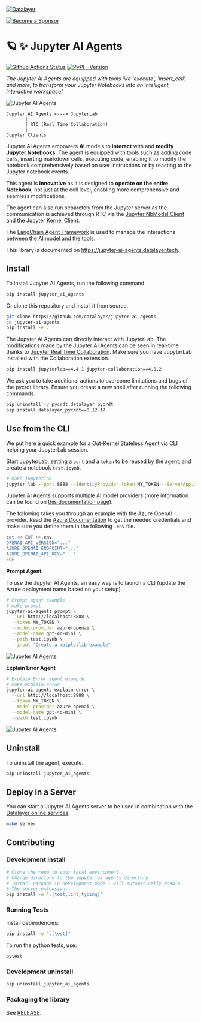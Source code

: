 <!--
  ~ Copyright (c) 2023-2024 Datalayer, Inc.
  ~
  ~ BSD 3-Clause License
-->

[![Datalayer](https://assets.datalayer.tech/datalayer-25.svg)](https://datalayer.io)

[![Become a Sponsor](https://img.shields.io/static/v1?label=Become%20a%20Sponsor&message=%E2%9D%A4&logo=GitHub&style=flat&color=1ABC9C)](https://github.com/sponsors/datalayer)

# 🪐 ✨ Jupyter AI Agents

[![Github Actions Status](https://github.com/datalayer/jupyter-ai-agents/workflows/Build/badge.svg)](https://github.com/datalayer/jupyter-ai-agents/actions/workflows/build.yml)
[![PyPI - Version](https://img.shields.io/pypi/v/jupyter-ai-agents)](https://pypi.org/project/jupyter-ai-agents)

*The Jupyter AI Agents are equipped with tools like 'execute', 'insert_cell', and more, to transform your Jupyter Notebooks into an intelligent, interactive workspace!*

![Jupyter AI Agents](https://assets.datalayer.tech/jupyter-ai-agent/ai-agent-prompt-demo-terminal.gif)

```
Jupyter AI Agents <---> JupyterLab
       |
       | RTC (Real Time Collaboration)
       |
Jupyter Clients
```

Jupyter AI Agents empowers **AI** models to **interact** with and **modify Jupyter Notebooks**. The agent is equipped with tools such as adding code cells, inserting markdown cells, executing code, enabling it to modify the notebook comprehensively based on user instructions or by reacting to the Jupyter notebook events.

This agent is **innovative** as it is designed to **operate on the entire Notebook**, not just at the cell level, enabling more comprehensive and seamless modifications.

The agent can also run separetely from the Jupyter server as the communication is achieved through RTC via the [Jupyter NbModel Client](https://github.com/datalayer/jupyter-nbmodel-client) and the [Jupyter Kernel Client](https://github.com/datalayer/jupyter-kernel-client).

The [LangChain Agent Framework](https://python.langchain.com/v0.1/docs/modules/agents/how_to/custom_agent) is used to manage the interactions between the AI model and the tools.

This library is documented on https://jupyter-ai-agents.datalayer.tech.

## Install

To install Jupyter AI Agents, run the following command.

```bash
pip install jupyter_ai_agents
```

Or clone this repository and install it from source.

```bash
git clone https://github.com/datalayer/jupyter-ai-agents
cd jupyter-ai-agents
pip install -e .
```

The Jupyter AI Agents can directly interact with JupyterLab. The modifications made by the Jupyter AI Agents can be seen in real-time thanks to [Jupyter Real Time Collaboration](https://jupyterlab.readthedocs.io/en/stable/user/rtc.html). Make sure you have JupyterLab installed with the Collaboration extension.

```bash
pip install jupyterlab==4.4.1 jupyter-collaboration==4.0.2
```

We ask you to take additional actions to overcome limitations and bugs of the pycrdt library. Ensure you create a new shell after running the following commands.

```bash
pip uninstall -y pycrdt datalayer_pycrdt
pip install datalayer_pycrdt==0.12.17
```

## Use from the CLI

We put here a quick example for a Out-Kernel Stateless Agent via CLI helping your JupyterLab session.

Start JupyterLab, setting a `port` and a `token` to be reused by the agent, and create a notebook `test.ipynb`.

```bash
# make jupyterlab
jupyter lab --port 8888 --IdentityProvider.token MY_TOKEN --ServerApp.disable_check_xsrf True
```

Jupyter AI Agents supports multiple AI model providers (more information can be found on [this documentation page](https://jupyter-ai-agents.datalayer.tech/docs/models)).

The following takes you through an example with the Azure OpenAI provider. Read the [Azure Documentation](https://learn.microsoft.com/en-us/azure/ai-services/openai) to get the needed credentials and make sure you define them in the following `.env` file.

```bash
cat << EOF >>.env
OPENAI_API_VERSION="..."
AZURE_OPENAI_ENDPOINT="..."
AZURE_OPENAI_API_KEY="..."
EOF
```

**Prompt Agent**

To use the Jupyter AI Agents, an easy way is to launch a CLI (update the Azure deployment name based on your setup).

```bash
# Prompt agent example.
# make prompt
jupyter-ai-agents prompt \
  --url http://localhost:8888 \
  --token MY_TOKEN \
  --model-provider azure-openai \
  --model-name gpt-4o-mini \
  --path test.ipynb \
  --input "Create a matplotlib example"
```

![Jupyter AI Agents](https://assets.datalayer.tech/jupyter-ai-agent/ai-agent-prompt-demo-terminal.gif)

**Explain Error Agent**

```bash
# Explain Error agent example.
# make explain-error
jupyter-ai-agents explain-error \
  --url http://localhost:8888 \
  --token MY_TOKEN \
  --model-provider azure-openai \
  --model-name gpt-4o-mini \
  --path test.ipynb
```

![Jupyter AI Agents](https://assets.datalayer.tech/jupyter-ai-agent/ai-agent-explainerror-demo-terminal.gif)

## Uninstall

To uninstall the agent, execute.

```bash
pip uninstall jupyter_ai_agents
```

## Deploy in a Server

You can start a Jupyter AI Agents server to be used in combination with the [Datalayer online services](https://datalayer.app).

```bash
make server
```

## Contributing

### Development install

```bash
# Clone the repo to your local environment
# Change directory to the jupyter_ai_agents directory
# Install package in development mode - will automatically enable
# The server extension.
pip install -e ".[test,lint,typing]"
```

### Running Tests

Install dependencies:

```bash
pip install -e ".[test]"
```

To run the python tests, use:

```bash
pytest
```

### Development uninstall

```bash
pip uninstall jupyter_ai_agents
```

### Packaging the library

See [RELEASE](RELEASE.md).
